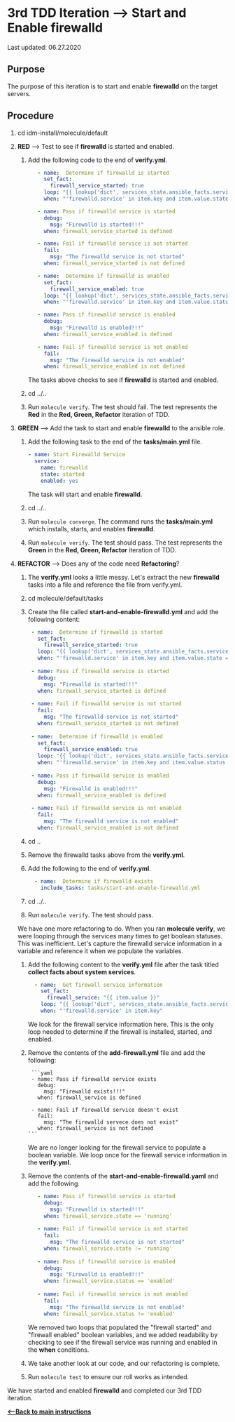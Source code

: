 # 3rd TDD Iteration --> Start and Enable firewalld

Last updated: 06.27.2020

## Purpose

The purpose of this iteration is to start and enable **firewalld** on the target servers.

## Procedure
1. cd idm-install/molecule/default

1. **RED** --> Test to see if **firewalld** is started and enabled.
    
    1. Add the following code to the end of **verify.yml**.
        
        ```yaml
           - name:  Determine if firewalld is started
             set_fact:
               firewall_service_started: true
             loop: "{{ lookup('dict', services_state.ansible_facts.services) }}"
             when: "'firewalld.service' in item.key and item.value.state == 'running'"
       
           - name: Pass if firewalld service is started
             debug:
               msg: "Firewalld is started!!!"
             when: firewall_service_started is defined
       
           - name: Fail if firewalld service is not started
             fail:
               msg: "The firewalld service is not started"
             when: firewall_service_started is not defined
       
           - name:  Determine if firewalld is enabled
             set_fact:
               firewall_service_enabled: true
             loop: "{{ lookup('dict', services_state.ansible_facts.services) }}"
             when: "'firewalld.service' in item.key and item.value.status == 'enabled'"
       
           - name: Pass if firewalld service is enabled
             debug:
               msg: "Firewalld is enabled!!!"
             when: firewall_service_enabled is defined
       
           - name: Fail if firewalld service is not enabled
             fail:
               msg: "The firewalld service is not enabled"
             when: firewall_service_enabled is not defined
        ```
           
        The tasks above checks to see if **firewalld** is started and enabled.
        
    1. cd ../..
    1. Run `molecule verify`.  The test should fail.  The test represents
       the **Red** in the **Red, Green, Refactor** iteration of TDD.

1. **GREEN** --> Add the task to start and enable **firewalld** to the ansible role.
     
    1. Add the following task to the end of the **tasks/main.yml** file.
    
        ```yaml
        - name: Start Firewalld Service
          service:
            name: firewalld
            state: started
            enabled: yes
       ```
        The task will start and enable **firewalld**.
        
    1. cd ../..
    
    1. Run `molecule converge`.  The command runs the **tasks/main.yml**
    which installs, starts, and enables **firewalld**.
    
    1. Run `molecule verify`. The test should pass.  The test represents
    the **Green** in the **Red, Green, Refactor** iteration of TDD.

1. **REFACTOR** --> Does any of the code need **Refactoring**?

    1. The **verify.yml** looks a little messy.  Let's extract the new **firewalld**
        tasks into a file and reference the file from verify.yml.
        
    1. cd molecule/default/tasks
        
    1. Create the file called **start-and-enable-firewalld.yml** and add the following content:
        
        ```yaml
         - name:  Determine if firewalld is started
           set_fact:
             firewall_service_started: true
           loop: "{{ lookup('dict', services_state.ansible_facts.services) }}"
           when: "'firewalld.service' in item.key and item.value.state == 'running'"
     
         - name: Pass if firewalld service is started
           debug:
             msg: "Firewalld is started!!!"
           when: firewall_service_started is defined
     
         - name: Fail if firewalld service is not started
           fail:
             msg: "The firewalld service is not started"
           when: firewall_service_started is not defined
     
         - name:  Determine if firewalld is enabled
           set_fact:
             firewall_service_enabled: true
           loop: "{{ lookup('dict', services_state.ansible_facts.services) }}"
           when: "'firewalld.service' in item.key and item.value.status == 'enabled'"
     
         - name: Pass if firewalld service is enabled
           debug:
             msg: "Firewalld is enabled!!!"
           when: firewall_service_enabled is defined
     
         - name: Fail if firewalld service is not enabled
           fail:
             msg: "The firewalld service is not enabled"
           when: firewall_service_enabled is not defined
    
       ```
        
    1. cd ..
        
    1. Remove the firewalld tasks above from the **verify.yml**.
        
    1. Add the following to the end of **verify.yml**.
        
        ```yaml
          - name:  Determine if firewalld exists
            include_tasks: tasks/start-and-enable-firewalld.yml
       ```          
           
    1. cd ../..
    1. Run `molecule verify`.  The test should pass.
    
    We have one more refactoring to do.  When you ran **molecule verify**,
    we were looping through the services many times to get boolean statuses.
    This was inefficient.  Let's capture the firewalld service information in a
    variable and reference it when we populate the variables.
    
    1. Add the following content to the **verify.yml** file after the task titled
    **collect facts about system services**.
    
        ```yaml
          - name:  Get firewall service information
            set_fact:
              firewall_service: "{{ item.value }}"
            loop: "{{ lookup('dict', services_state.ansible_facts.services) }}"
            when: "'firewalld.service' in item.key"
       ```
       
       We look for the firewall service information here.  This is the only loop
       needed to determine if the firewall is installed, started, and enabled.
       
    1. Remove the contents of the **add-firewall.yml** file and add the following:
    
            ```yaml
            - name: Pass if firewalld service exists
              debug:
                msg: "Firewalld exists!!!"
              when: firewall_service is defined
            
            - name: Fail if firewalld service doesn't exist
              fail:
                msg: "The firewalld servece does not exist"
              when: firewall_service is not defined
           ```
     
       We are no longer looking for the firewall service to populate a boolean variable.
       We loop once for the firewall service information in the **verify.yml**.
       
     1. Remove the contents of the **start-and-enable-firewalld.yaml** and add the
     following.
     
         ```yaml
            - name: Pass if firewalld service is started
              debug:
                msg: "Firewalld is started!!!"
              when: firewall_service.state == 'running'
            
            - name: Fail if firewalld service is not started
              fail:
                msg: "The firewalld service is not started"
              when: firewall_service.state != 'running'
            
            - name: Pass if firewalld service is enabled
              debug:
                msg: "Firewalld is enabled!!!"
              when: firewall_service.status == 'enabled'
            
            - name: Fail if firewalld service is not enabled
              fail:
                msg: "The firewalld service is not enabled"
              when: firewall_service.status != 'enabled'
        ```
    
        We removed two loops that populated the "firewall started" and
        "firewall enabled" boolean variables, and we added readability
        by checking to see if the firewall service was running
        and enabled in the **when** conditions.
     1. We take another look at our code, and our refactoring is complete.
     1. Run `molecule test` to ensure our roll works as intended.

We have started and enabled **firewalld** and completed our 3rd TDD iteration.

[**<--Back to main instructions**](../readme.md#3rdTDD)